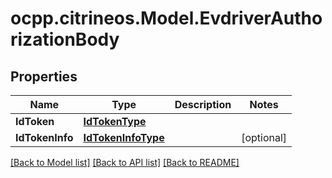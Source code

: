 # ocpp.citrineos.Model.EvdriverAuthorizationBody
## Properties

Name | Type | Description | Notes
------------ | ------------- | ------------- | -------------
**IdToken** | [**IdTokenType**](IdTokenType.md) |  | 
**IdTokenInfo** | [**IdTokenInfoType**](IdTokenInfoType.md) |  | [optional] 

[[Back to Model list]](../README.md#documentation-for-models) [[Back to API list]](../README.md#documentation-for-api-endpoints) [[Back to README]](../README.md)

